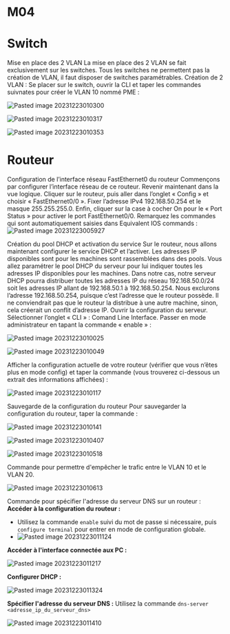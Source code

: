 # M04
# Switch
Mise en place des 2 VLAN La mise en place des 2 VLAN se fait exclusivement sur les switches. Tous les switches ne permettent pas la création de VLAN, il faut disposer de switches paramétrables. 
Création de 2 VLAN : 
Se placer sur le switch, ouvrir la CLI et taper les commandes suivnates pour créer le VLAN 10 nommé PME :

![Pasted image 20231223010300](https://github.com/baptistecoquet00/M04/assets/114006454/e56b135f-2867-4ee3-85d8-569cbcaaac21)


![Pasted image 20231223010317](https://github.com/baptistecoquet00/M04/assets/114006454/bf9f516c-9f76-4896-91fc-e268832b00ac)


![Pasted image 20231223010353](https://github.com/baptistecoquet00/M04/assets/114006454/18baaa86-e1cb-494b-9309-5c4ef4160f78)


# Routeur
Configuration de l’interface réseau FastEthernet0 du routeur Commençons par configurer l’interface réseau de ce routeur. Revenir maintenant dans la vue logique. Cliquer sur le routeur, puis aller dans l’onglet « Config » et choisir « FastEthernet0/0 ». Fixer l’adresse IPv4 192.168.50.254 et le masque 255.255.255.0. Enfin, cliquer sur la case à cocher On pour le « Port Status » pour activer le port FastEthernet0/0. Remarquez les commandes qui sont automatiquement saisies dans Equivalent IOS commands :
![Pasted image 20231223005927](https://github.com/baptistecoquet00/M04/assets/114006454/9c545b71-be66-4255-bedb-fbadfb7a02f9)

Création du pool DHCP et activation du service Sur le routeur, nous allons maintenant configurer le service DHCP et l’activer. Les adresses IP disponibles sont pour les machines sont rassemblées dans des pools. Vous allez paramétrer le pool DHCP du serveur pour lui indiquer toutes les adresses IP disponibles pour les machines. Dans notre cas, notre serveur DHCP pourra distribuer toutes les adresses IP du réseau 192.168.50.0/24 soit les adresses IP allant de 192.168.50.1 à 192.168.50.254. Nous exclurons l’adresse 192.168.50.254, puisque c’est l’adresse que le routeur possède. Il ne conviendrait pas que le routeur la distribue à une autre machine, sinon, cela créerait un conflit d’adresse IP. Ouvrir la configuration du serveur. Sélectionner l’onglet « CLI » : Comand Line Interface. Passer en mode administrateur en tapant la commande « enable » :

![Pasted image 20231223010025](https://github.com/baptistecoquet00/M04/assets/114006454/1754685c-e945-48d5-9f29-0b75ca8dff89)


![Pasted image 20231223010049](https://github.com/baptistecoquet00/M04/assets/114006454/09a9e3af-1b2f-43a4-ae20-2de8a4e18b07)

Afficher la configuration actuelle de votre routeur (vérifier que vous n’êtes plus en mode config) et taper la commande (vous trouverez ci-dessous un extrait des informations affichées) :

![Pasted image 20231223010117](https://github.com/baptistecoquet00/M04/assets/114006454/31ea79e8-cca2-4bbb-ad74-2aa01e3e57ea)

Sauvegarde de la configuration du routeur Pour sauvegarder la configuration du routeur, taper la commande :

![Pasted image 20231223010141](https://github.com/baptistecoquet00/M04/assets/114006454/18f0f9f6-909b-4a49-b4bc-c8573c331e49)


![Pasted image 20231223010407](https://github.com/baptistecoquet00/M04/assets/114006454/1ccad3fb-d44c-43c0-8571-505cc0d103e5)


![Pasted image 20231223010518](https://github.com/baptistecoquet00/M04/assets/114006454/8188d01a-c02d-478d-b41d-24078ac94234)




Commande pour permettre d'empêcher le trafic entre le VLAN 10 et le VLAN 20.

![Pasted image 20231223010613](https://github.com/baptistecoquet00/M04/assets/114006454/6a0809da-8ab4-401d-a579-e7df2573c323)


Commande pour spécifier l'adresse du serveur DNS sur un routeur :
**Accéder à la configuration du routeur :**

- Utilisez la commande `enable` suivi du mot de passe si nécessaire, puis `configure terminal` pour entrer en mode de configuration globale.
- ![Pasted image 20231223011124](https://github.com/baptistecoquet00/M04/assets/114006454/8141041a-ad05-45e7-a9df-a00bf595ed7e)

**Accéder à l'interface connectée aux PC :**

![Pasted image 20231223011217](https://github.com/baptistecoquet00/M04/assets/114006454/8e9185ed-e2c0-4633-acd6-096cc49d87f6)

**Configurer DHCP :**

![Pasted image 20231223011324](https://github.com/baptistecoquet00/M04/assets/114006454/db9702b3-f48c-4291-89b6-8f216a59d5ff)

**Spécifier l'adresse du serveur DNS :**
Utilisez la commande `dns-server <adresse_ip_du_serveur_dns>`

![Pasted image 20231223011410](https://github.com/baptistecoquet00/M04/assets/114006454/a3f2a61f-dbf6-4477-8e27-335e0eef873f)





